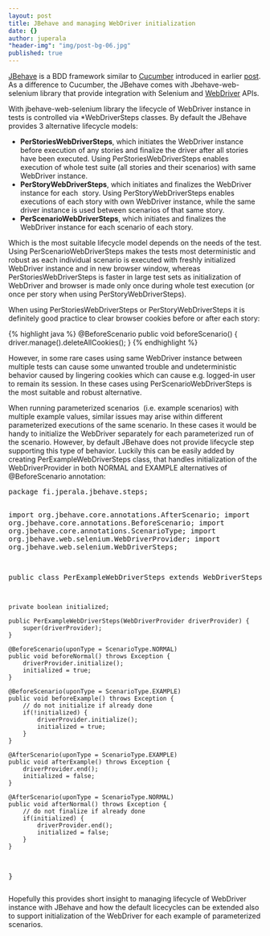 ```yaml
---
layout: post
title: JBehave and managing WebDriver initialization
date: {}
author: juperala
"header-img": "img/post-bg-06.jpg"
published: true
---
```


<p><a href="http://jbehave.org/" target="_blank">JBehave</a> is a BDD framework similar to <a href="https://cucumber.io/" target="_blank">Cucumber</a> introduced in earlier <a href="http://jperala.fi/bdd-with-cucumber-java-maven-and-selenium/">post</a>. As a difference to Cucumber, the JBehave comes with Jbehave-web-selenium library that provide integration with Selenium and <a href="http://www.seleniumhq.org/projects/webdriver/" target="_blank">WebDriver</a> APIs.</p>
<p>With jbehave-web-selenium library the lifecycle of WebDriver instance in tests is controlled via *WebDriverSteps classes. By default the JBehave provides 3 alternative lifecycle models:</p>
<ul>
<li><strong>PerStoriesWebDriverSteps</strong>, which initiates the WebDriver instance before execution of any stories and finalize the driver after all stories have been executed. Using PerStoriesWebDriverSteps enables execution of whole test suite (all stories and their scenarios) with same WebDriver instance.</li>
<li><strong>PerStoryWebDriverSteps</strong>, which initiates and finalizes the WebDriver instance for each  story. Using PerStoryWebDriverSteps enables executions of each story with own WebDriver instance, while the same driver instance is used between scenarios of that same story.</li>
<li><strong>PerScenarioWebDriverSteps</strong>, which initiates and finalizes the WebDriver instance for each scenario of each story.</li>
</ul>
<p><!--more--></p>
<p>Which is the most suitable lifecycle model depends on the needs of the test. Using PerScenarioWebDriverSteps makes the tests most deterministic and robust as each individual scenario is executed with freshly initialized WebDriver instance and in new browser window, whereas PerStoriesWebDriverSteps is faster in large test sets as initialization of WebDriver and browser is made only once during whole test execution (or once per story when using PerStoryWebDriverSteps).</p>
<p>When using PerStoriesWebDriverSteps or PerStoryWebDriverSteps it is definitely good practice to clear browser cookies before or after each story:</p>
{% highlight java %}
@BeforeScenario
public void beforeScenario() {
    driver.manage().deleteAllCookies();
}
{% endhighlight %}
<p>However, in some rare cases using same WebDriver instance between multiple tests can cause some unwanted trouble and undeterministic behavior caused by lingering cookies which can cause e.g. logged-in user to remain its session. In these cases using PerScenarioWebDriverSteps is the most suitable and robust alternative.</p>
<p>When running parameterized scenarios  (i.e. example scenarios) with multiple example values, similar issues may arise within different parameterized executions of the same scenario. In these cases it would be handy to initialize the WebDriver separately for each parameterized run of the scenario. However, by default JBehave does not provide lifecycle step supporting this type of behavior. Luckily this can be easily added by creating PerExampleWebDriverSteps class, that handles initialization of the WebDriverProvider in both NORMAL and EXAMPLE alternatives of @BeforeScenario annotation:</p>
<pre class="lang:java decode:true" title="Lifecycle class to initialize WebDriver for earch scenario example.">package fi.jperala.jbehave.steps;

import org.jbehave.core.annotations.AfterScenario;
import org.jbehave.core.annotations.BeforeScenario;
import org.jbehave.core.annotations.ScenarioType;
import org.jbehave.web.selenium.WebDriverProvider;
import org.jbehave.web.selenium.WebDriverSteps;

public class PerExampleWebDriverSteps extends WebDriverSteps {
    
    private boolean initialized;

    public PerExampleWebDriverSteps(WebDriverProvider driverProvider) {
        super(driverProvider);
    }

    @BeforeScenario(uponType = ScenarioType.NORMAL)
    public void beforeNormal() throws Exception {
        driverProvider.initialize();
        initialized = true;
    }

    @BeforeScenario(uponType = ScenarioType.EXAMPLE)
    public void beforeExample() throws Exception {
        // do not initialize if already done
        if(!initialized) {
            driverProvider.initialize();
            initialized = true;
        }
    }

    @AfterScenario(uponType = ScenarioType.EXAMPLE)
    public void afterExample() throws Exception {
        driverProvider.end();
        initialized = false;
    }

    @AfterScenario(uponType = ScenarioType.NORMAL)
    public void afterNormal() throws Exception {
        // do not finalize if already done
        if(initialized) {
            driverProvider.end();
            initialized = false;
        }
    }
}
</pre>
<p>Hopefully this provides short insight to managing lifecycle of WebDriver instance with JBehave and how the default licecycles can be extended also to support initialization of the WebDriver for each example of parameterized scenarios.</p>
